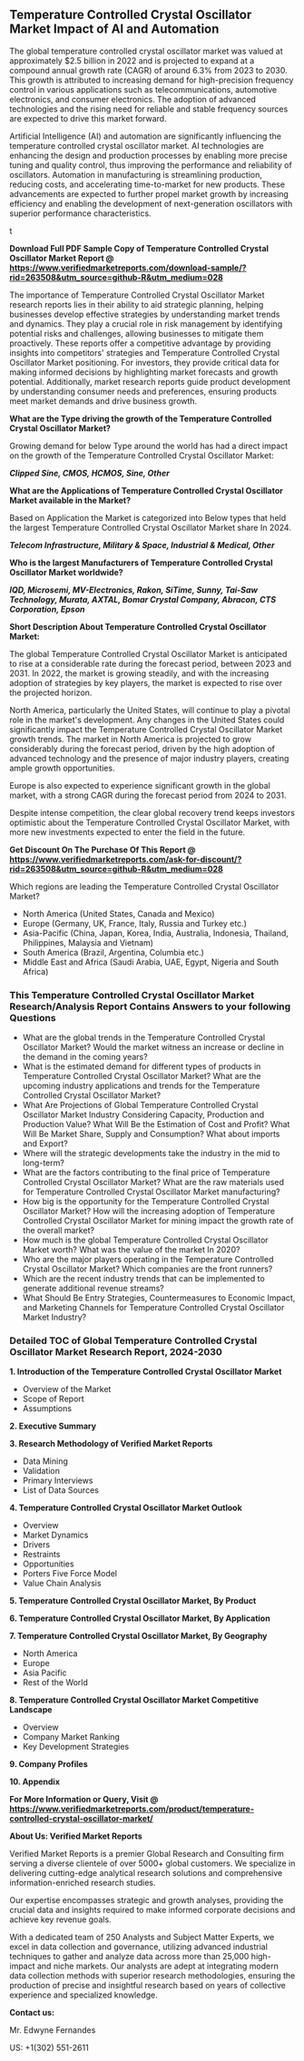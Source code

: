 <h2>Temperature Controlled Crystal Oscillator Market Impact of AI and Automation</h2><p>The global temperature controlled crystal oscillator market was valued at approximately $2.5 billion in 2022 and is projected to expand at a compound annual growth rate (CAGR) of around 6.3% from 2023 to 2030. This growth is attributed to increasing demand for high-precision frequency control in various applications such as telecommunications, automotive electronics, and consumer electronics. The adoption of advanced technologies and the rising need for reliable and stable frequency sources are expected to drive this market forward.</p><p>Artificial Intelligence (AI) and automation are significantly influencing the temperature controlled crystal oscillator market. AI technologies are enhancing the design and production processes by enabling more precise tuning and quality control, thus improving the performance and reliability of oscillators. Automation in manufacturing is streamlining production, reducing costs, and accelerating time-to-market for new products. These advancements are expected to further propel market growth by increasing efficiency and enabling the development of next-generation oscillators with superior performance characteristics.</p>t</p><p id="" class=""><strong>Download Full PDF Sample Copy of Temperature Controlled Crystal Oscillator Market Report @ <a href="https://www.verifiedmarketreports.com/download-sample/?rid=263508&utm_source=github-R&utm_medium=028" target="_blank">https://www.verifiedmarketreports.com/download-sample/?rid=263508&utm_source=github-R&utm_medium=028</a></strong></p><p>The importance of&nbsp;Temperature Controlled Crystal Oscillator Market research reports lies in their ability to aid strategic planning, helping businesses develop effective strategies by understanding market trends and dynamics. They play a crucial role in risk management by identifying potential risks and challenges, allowing businesses to mitigate them proactively. These reports offer a competitive advantage by providing insights into competitors' strategies and Temperature Controlled Crystal Oscillator Market positioning. For investors, they provide critical data for making informed decisions by highlighting market forecasts and growth potential. Additionally, market research reports guide product development by understanding consumer needs and preferences, ensuring products meet market demands and drive business growth.</p><p><strong>What are the&nbsp;Type driving the growth of the Temperature Controlled Crystal Oscillator Market?</strong></p><p id="" class="">Growing demand for below Type around the world has had a direct impact on the growth of the Temperature Controlled Crystal Oscillator Market:</p><em><strong>Clipped Sine, CMOS, HCMOS, Sine, Other</strong></em></p><strong>What are the&nbsp;Applications&nbsp;of Temperature Controlled Crystal Oscillator Market available in the Market?</strong></p><p id="" class="">Based on Application the Market is categorized into Below types that held the largest Temperature Controlled Crystal Oscillator Market share In 2024.</p><em><strong>Telecom Infrastructure, Military & Space, Industrial & Medical, Other</strong></em></p><strong>Who is the largest Manufacturers of Temperature Controlled Crystal Oscillator Market worldwide?</strong></p><p><em><strong>IQD, Microsemi, MV-Electronics, Rakon, SiTime, Sunny, Tai-Saw Technology, Murata, AXTAL, Bomar Crystal Company, Abracon, CTS Corporation, Epson</strong></em></p><p id="" class=""><strong>Short Description About Temperature Controlled Crystal Oscillator Market:</strong></p><p>The global Temperature Controlled Crystal Oscillator Market is anticipated to rise at a considerable rate during the forecast period, between 2023 and 2031. In 2022, the market is growing steadily, and with the increasing adoption of strategies by key players, the market is expected to rise over the projected horizon.</p><p>North America, particularly the United States, will continue to play a pivotal role in the market's development. Any changes in the United States could significantly impact the Temperature Controlled Crystal Oscillator Market growth trends. The market in North America is projected to grow considerably during the forecast period, driven by the high adoption of advanced technology and the presence of major industry players, creating ample growth opportunities.</p><p>Europe is also expected to experience significant growth in the global market, with a strong CAGR during the forecast period from 2024 to 2031.</p><p>Despite intense competition, the clear global recovery trend keeps investors optimistic about the Temperature Controlled Crystal Oscillator Market, with more new investments expected to enter the field in the future.</p><p id="" class=""><strong>Get Discount On The Purchase Of This Report @ <a href="https://www.verifiedmarketreports.com/ask-for-discount/?rid=263508&utm_source=github-R&utm_medium=028" target="_blank">https://www.verifiedmarketreports.com/ask-for-discount/?rid=263508&utm_source=github-R&utm_medium=028</a></strong></p>Which regions are leading the Temperature Controlled Crystal Oscillator Market?</p><ul><li>North America (United States, Canada and Mexico)</li><li>Europe (Germany, UK, France, Italy, Russia and Turkey etc.)</li><li>Asia-Pacific (China, Japan, Korea, India, Australia, Indonesia, Thailand, Philippines, Malaysia and Vietnam)</li><li>South America (Brazil, Argentina, Columbia etc.)</li><li>Middle East and Africa (Saudi Arabia, UAE, Egypt, Nigeria and South Africa)</li></ul><h3 id="" class="">This Temperature Controlled Crystal Oscillator Market Research/Analysis Report Contains Answers to your following Questions</h3><ul><li>What are the global trends in the Temperature Controlled Crystal Oscillator Market? Would the market witness an increase or decline in the demand in the coming years?</li><li>What is the estimated demand for different types of products in Temperature Controlled Crystal Oscillator Market? What are the upcoming industry applications and trends for the Temperature Controlled Crystal Oscillator Market?</li><li>What Are Projections of Global Temperature Controlled Crystal Oscillator Market Industry Considering Capacity, Production and Production Value? What Will Be the Estimation of Cost and Profit? What Will Be Market Share, Supply and Consumption? What about imports and Export?</li><li>Where will the strategic developments take the industry in the mid to long-term?</li><li>What are the factors contributing to the final price of Temperature Controlled Crystal Oscillator Market? What are the raw materials used for Temperature Controlled Crystal Oscillator Market manufacturing?</li><li>How big is the opportunity for the Temperature Controlled Crystal Oscillator Market? How will the increasing adoption of Temperature Controlled Crystal Oscillator Market for mining impact the growth rate of the overall market?</li><li>How much is the global Temperature Controlled Crystal Oscillator Market worth? What was the value of the market In 2020?</li><li>Who are the major players operating in the Temperature Controlled Crystal Oscillator Market? Which companies are the front runners?</li><li>Which are the recent industry trends that can be implemented to generate additional revenue streams?</li><li>What Should Be Entry Strategies, Countermeasures to Economic Impact, and Marketing Channels for Temperature Controlled Crystal Oscillator Market Industry?</li></ul><h3 id="" class="">Detailed TOC of Global Temperature Controlled Crystal Oscillator Market Research Report, 2024-2030</h3><p id="" class=""><strong>1. Introduction of the Temperature Controlled Crystal Oscillator Market</strong></p><ul><li>Overview of the Market</li><li>Scope of Report</li><li>Assumptions</li></ul><p id="" class=""><strong>2. Executive Summary</strong></p><p id="" class=""><strong>3. Research Methodology of Verified Market Reports</strong></p><ul><li>Data Mining</li><li>Validation</li><li>Primary Interviews</li><li>List of Data Sources</li></ul><p id="" class=""><strong>4. Temperature Controlled Crystal Oscillator Market Outlook</strong></p><ul><li>Overview</li><li>Market Dynamics</li><li>Drivers</li><li>Restraints</li><li>Opportunities</li><li>Porters Five Force Model</li><li>Value Chain Analysis</li></ul><p id="" class=""><strong>5. Temperature Controlled Crystal Oscillator Market, By Product</strong></p><p id="" class=""><strong>6. Temperature Controlled Crystal Oscillator Market, By Application</strong></p><p id="" class=""><strong>7. Temperature Controlled Crystal Oscillator Market, By Geography</strong></p><ul><li>North America</li><li>Europe</li><li>Asia Pacific</li><li>Rest of the World</li></ul><p id="" class=""><strong>8. Temperature Controlled Crystal Oscillator Market Competitive Landscape</strong></p><ul><li>Overview</li><li>Company Market Ranking</li><li>Key Development Strategies</li></ul><p id="" class=""><strong>9. Company Profiles</strong></p><p id="" class=""><strong>10. Appendix</strong></p><p id="" class=""><strong>For More Information or Query, Visit @ <a href="https://www.verifiedmarketreports.com/product/temperature-controlled-crystal-oscillator-market/" target="_blank">https://www.verifiedmarketreports.com/product/temperature-controlled-crystal-oscillator-market/</a></strong></p><p id="" class=""><strong>About Us: Verified Market Reports</strong></p><p id="" class="">Verified Market Reports is a premier Global Research and Consulting firm serving a diverse clientele of over 5000+ global customers. We specialize in delivering cutting-edge analytical research solutions and comprehensive information-enriched research studies.</p><p id="" class="">Our expertise encompasses strategic and growth analyses, providing the crucial data and insights required to make informed corporate decisions and achieve key revenue goals.</p><p id="" class="">With a dedicated team of 250 Analysts and Subject Matter Experts, we excel in data collection and governance, utilizing advanced industrial techniques to gather and analyze data across more than 25,000 high-impact and niche markets. Our analysts are adept at integrating modern data collection methods with superior research methodologies, ensuring the production of precise and insightful research based on years of collective experience and specialized knowledge.</p><p id="" class=""><strong>Contact us:</strong></p><p id="" class="">Mr. Edwyne Fernandes</p><p id="" class="">US: +1(302) 551-2611</p>
